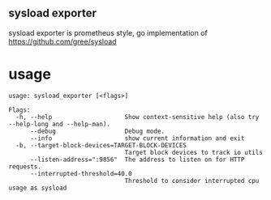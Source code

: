 sysload exporter
---

sysload exporter is prometheus style, go implementation of https://github.com/gree/sysload

# usage

```
usage: sysload_exporter [<flags>]

Flags:
  -h, --help                    Show context-sensitive help (also try --help-long and --help-man).
      --debug                   Debug mode.
      --info                    show current information and exit
  -b, --target-block-devices=TARGET-BLOCK-DEVICES  
                                Target block devices to track io utils
      --listen-address=":9856"  The address to listen on for HTTP requests.
      --interrupted-threshold=40.0  
                                Threshold to consider interrupted cpu usage as sysload
```
